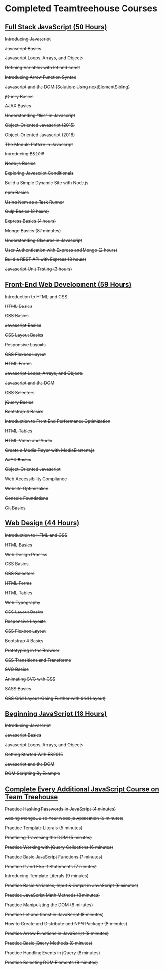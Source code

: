 # Completed Teamtreehouse Courses

## **[Full Stack JavaScript (50 Hours)](https://teamtreehouse.com/tracks/full-stack-javascript)**

~~Introducing Javascript~~

~~Javascript Basics~~

~~Javascript Loops, Arrays, and Objects~~

~~Defining Variables with let and const~~

~~Introducing Arrow Function Syntax~~

~~Javascript and the DOM (Solution: Using nextElementSibling)~~

~~jQuery Basics~~

~~AJAX Basics~~

~~Understanding “this” in Javascript~~

~~Object-Oriented Javascript (2015)~~

~~Object-Oriented Javascript (2018)~~

~~The Module Pattern in Javascript~~

~~Introducing ES2015~~

~~Node.js Basics~~

~~Exploring Javascript Conditionals~~

~~Build a Simple Dynamic Site with Node.js~~

~~npm Basics~~

~~Using Npm as a Task Runner~~ 

~~Gulp Basics (2 hours)~~

~~Express Basics (4 hours)~~

~~Mongo Basics (87 minutes)~~

~~Understanding Closures in Javascript~~

~~User Authentication with Express and Mongo (2 hours)~~

~~Build a REST API with Express (3 hours)~~

~~Javascript Unit Testing (3 hours)~~


## **[Front-End Web Development (59 Hours)](https://teamtreehouse.com/tracks/front-end-web-development)**

~~Introduction to HTML and CSS~~

~~HTML Basics~~

~~CSS Basics~~

~~Javascript Basics~~

~~CSS Layout Basics~~

~~Responsive Layouts~~

~~CSS Flexbox Layout~~

~~HTML Forms~~

~~Javascript Loops, Arrays, and Objects~~

~~Javascript and the DOM~~

~~CSS Selectors~~

~~jQuery Basics~~

~~Bootstrap 4 Basics~~

~~Introduction to Front End Performance Optimization~~

~~HTML Tables~~

~~HTML Video and Audio~~

~~Create a Media Player with MediaElement.js~~

~~AJAX Basics~~

~~Object-Oriented Javascript~~

~~Web Accessibility Compliance~~

~~Website Optimization~~

~~Console Foundations~~

~~Git Basics~~


## **[Web Design (44 Hours)](https://teamtreehouse.com/tracks/web-design)**

~~Introduction to HTML and CSS~~

~~HTML Basics~~

~~Web Design Process~~

~~CSS Basics~~

~~CSS Selectors~~

~~HTML Forms~~

~~HTML Tables~~

~~Web Typography~~

~~CSS Layout Basics~~

~~Responsive Layouts~~

~~CSS Flexbox Layout~~

~~Bootstrap 4 Basics~~

~~Prototyping in the Browser~~

~~CSS Transitions and Transforms~~

~~SVG Basics~~

~~Animating SVG with CSS~~

~~SASS Basics~~

~~CSS Grid Layout (Going Further with Grid Layout)~~


## **[Beginning JavaScript (18 Hours)](https://teamtreehouse.com/tracks/beginning-javascript)**

~~Introducing Javascript~~

~~Javascript Basics~~

~~Javascript Loops, Arrays, and Objects~~

~~Getting Started With ES2015~~

~~Javascript and the DOM~~

~~DOM Scripting By Example~~

## **[Complete Every Additional JavaScript Course on Team Treehouse](https://teamtreehouse.com/library/topic:javascript/sort:difficulty)**

~~Practice Hashing Passwords in JavaScript (4 minutes)~~

~~Adding MongoDB To Your Node.js Application (5 minutes)~~

~~Practice Template Literals (5 minutes)~~

~~Practicing Traversing the DOM (5 minutes)~~

~~Practice Working with jQuery Collections (6 minutes)~~

~~Practice Basic JavaScript Functions (7 minutes)~~

~~Practice If and Else If Statements (7 minutes)~~

~~Introducing Template Literals (9 minutes)~~

~~Practice Basic Variables, Input & Output in JavaScript (6 minutes)~~

~~Practice JavaScript Math Methods (8 minutes)~~

~~Practice Manipulating the DOM (8 minutes)~~

~~Practice Let and Const in JavaScript (8 minutes~~)

~~How to Create and Distribute and NPM Package (8 minutes)~~

~~Practice Arrow Functions in JavaScript (8 minutes)~~

~~Practice Basic jQuery Methods (8 minutes)~~

~~Practice Handling Events in jQuery (8 minutes)~~

~~Practice Selecting DOM Elements (8 minutes)~~